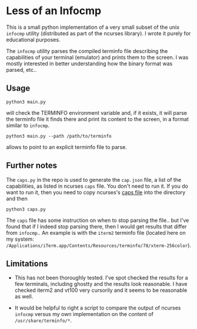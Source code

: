 # Less of an Infocmp

This is a small python implementation of a very small subset of the unix `infocmp` utility 
(distributed as part of the ncurses library). I wrote it purely for educational purposes.

The `infocmp` utility parses the compiled terminfo file describing the capabilities of your 
terminal (emulator) and prints them to the screen. I was mostly interested in better understanding 
how the binary format was parsed, etc..

## Usage

```
python3 main.py
```

will check the TERMINFO environment variable and, if it exists, it will parse the terminfo 
file it finds there and print its content to the screen, in a format similar to `infocmp`.


```
python3 main.py --path /path/to/terminfo
```

allows to point to an explicit terminfo file to parse.


## Further notes

The `caps.py` in the repo is used to generate the `cap.json` file, a list of the capabilities, 
as listed in ncurses `caps` file. You don't need to run it. If you do want to run it, then you 
need to copy ncurses's [caps file](https://github.com/mirror/ncurses/blob/87c2c84cbd2332d6d94b12a1dcaf12ad1a51a938/include/Caps) into the directory and then

```
python3 caps.py
```


The `caps` file has some instruction on when to stop parsing the file.. but I've found that 
if I indeed stop parsing there, then I would get results that differ from `infocmp`.. An 
example is with the `iterm2` terminfo file (located here on my system: `/Applications/iTerm.app/Contents/Resources/terminfo/78/xterm-256color`).


## Limitations

- This has not been thoroughly tested. I've spot checked the results for a few terminals,
  including ghostty and the results look reasonable. I have checked iterm2 and vt100 very 
  cursorily and it seems to be reasonable as well. 
  
- It would be helpful to right a script to compare the output of ncurses `infocmp` versus 
  my own implementation on the content of `/usr/share/terminfo/*`.


